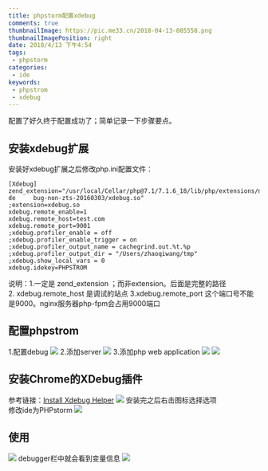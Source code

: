 ```yaml
---
title: phpstorm配置xdebug
comments: true
thumbnailImage: https://pic.me33.cn/2018-04-13-085558.png
thumbnailImagePosition: right
date: 2018/4/13 下午4:54
tags:
 - phpstorm
categories:
 - ide
keywords:
 - phpstrom
 - xdebug
---
```


配置了好久终于配置成功了；简单记录一下步骤要点。

<!-- excerpt -->
<!-- toc -->

## 安装xdebug扩展
安装好xdebug扩展之后修改php.ini配置文件：
```shell
[Xdebug]
zend_extension="/usr/local/Cellar/php@7.1/7.1.6_18/lib/php/extensions/no-de     bug-non-zts-20160303/xdebug.so"
;extension=xdebug.so
xdebug.remote_enable=1
xdebug.remote_host=test.com
xdebug.remote_port=9001
;xdebug.profiler_enable = off
;xdebug.profiler_enable_trigger = on
;xdebug.profiler_output_name = cachegrind.out.%t.%p
;xdebug.profiler_output_dir = "/Users/zhaoqiwang/tmp"
;xdebug.show_local_vars = 0
xdebug.idekey=PHPSTROM

```
说明：1.一定是 zend_extension ；而非extension。后面是完整的路径  
     2. xdebug.remote_host 是调试的站点
     3.xdebug.remote_port 这个端口号不能是9000。nginx服务器php-fpm会占用9000端口
 
 ## 配置phpstrom
 1.配置debug
 ![](https://pic.me33.cn/2018-04-13-091133.png)
 2.添加server
 ![](https://pic.me33.cn/2018-04-13-090849.png)
 3.添加php web application
 ![](https://pic.me33.cn/2018-04-13-090629.png)
 ![](https://pic.me33.cn/2018-04-13-091009.png)
 
 
 ## 安装Chrome的XDebug插件
 参考链接：[Install Xdebug Helper](https://confluence.jetbrains.com/display/PhpStorm/Configure+Xdebug+Helper+for+Chrome+to+be+used+with+PhpStorm)
 ![](https://pic.me33.cn/2018-04-13-091257.png)
 安装完之后右击图标选择选项  
 修改ide为PHPstorm
 ![](https://pic.me33.cn/2018-04-13-091342.png)
 
 ## 使用
 ![](https://pic.me33.cn/2018-04-13-091613.png)
 debugger栏中就会看到变量信息
 ![](https://pic.me33.cn/2018-04-13-091648.png)
 
 